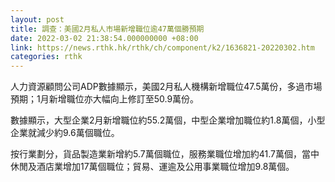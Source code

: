 ```yaml
---
layout: post
title: 調查：美國2月私人市場新增職位逾47萬個勝預期
date: 2022-03-02 21:38:54.000000000 +08:00
link: https://news.rthk.hk/rthk/ch/component/k2/1636821-20220302.htm
categories: rthk
---
```


人力資源顧問公司ADP數據顯示，美國2月私人機構新增職位47.5萬份，多過市場預期；1月新增職位亦大幅向上修訂至50.9萬份。

數據顯示，大型企業2月新增職位約55.2萬個，中型企業增加職位約1.8萬個，小型企業就減少約9.6萬個職位。

按行業劃分，貨品製造業新增約5.7萬個職位，服務業職位增加約41.7萬個，當中休閒及酒店業增加17萬個職位；貿易、運逾及公用事業職位增加9.8萬個。

